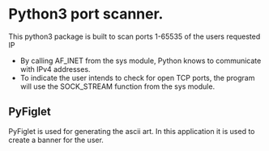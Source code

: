 # Python3 port scanner.

This python3 package is built to scan ports 1-65535 of the users requested IP
 - By calling AF_INET from the sys module, Python knows to communicate with IPv4 addresses. 
 - To indicate the user intends to check for open TCP ports, the program will use the SOCK_STREAM function from the sys module.

## PyFiglet

PyFiglet is used for generating the ascii art. In this application it is used to create a banner for the user.

